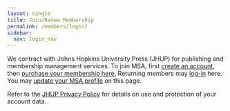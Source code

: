 ```yaml
---
layout: single
title: Join/Renew Membership
permalink: /members/login/
sidebar:
  nav: login_nav
---
```



<html lang="en">
<head>
  <meta name="generator" content="HTML Tidy for Linux (vers 25 March 2009), see www.w3.org">
  <meta charset="utf-8">
  <meta http-equiv="Content-Type" content="text/html; charset=us-ascii">

  <title>MSA Membership - Log in</title>
  <link rel="stylesheet" href="/msa/members/css/msa-style.css" type="text/css">
  <link rel="stylesheet" href="/msa/members/css/jhup-style.css" type="text/css">
  <link href="/msa/members/css/SpryMenuBarHorizontal.css" rel="stylesheet" type="text/css">
  <link href="/msa/members/img/msa-favicon.png" rel= "shortcut icon" type="image/gif" />

</head>

<body>

<div id="main">


<div class="content">
          
 
<p style='max-width:100ex' class='footer-text'>We contract with Johns Hopkins University Press (JHUP) for publishing and membership management services. To join MSA, first <a href="https://www.press.jhu.edu/journals/cart/register">create an account</a>, then <a href="https://www.press.jhu.edu/journals/cart/for-sale?oc=42">purchase your membership here.</a> Returning members may <a href="https://www.press.jhu.edu/journals/cart/log-in">log-in</a> here. You may <a href="https://www.press.jhu.edu/journals/cart/profile">update your MSA profile</a> on this page. 
</p>

<p>Refer to the <a href="https://www.press.jhu.edu/about/jhup-privacy-policy">JHUP Privacy Policy</a> for details on use and protection of your account data.</p> 


<!-- <h1>Modernist Studies Association</h1> -->
<main id="maincontent">
 


